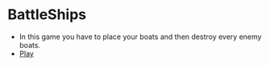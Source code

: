 # BattleShips
- In this game you have to place your boats and then destroy every enemy boats.
- [Play](https://akino02.github.io/battleships/)
